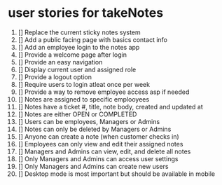 # user stories for takeNotes

1. [] Replace the current sticky notes system
2. [] Add a public facing page with basics contact info
3. [] Add an employee login to the notes app
4. [] Provide a welcome page after login
5. [] Provide an easy navigation
6. [] Display current user and assigned role
7. [] Provide a logout option
8. [] Require users to login atleat once per week
9. [] Provide a way to remove employee access asp if needed
10. [] Notes are assigned to specific emplooyees
11. [] Notes have a ticket #, title, note body, created and updated at
12. [] Notes are either OPEN or COMPLETED
13. [] Users can be employees, Managers or Admins
14. [] Notes can only be deleted by Managers or Admins
15. [] Anyone can create a note (when customer checks in)
16. [] Employees can only view and edit their assigned notes
17. [] Managers and Admins can view, edit, and delete all notes
18. [] Only Managers and Admins can access user settings
19. [] Only Managers and Admins can create new users
20. [] Desktop mode is most important but should be available in mobile